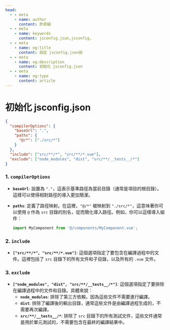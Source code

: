 ```yaml
---
head:
  - - meta
    - name: author
      content: 許恩綸
  - - meta
    - name: keywords
      content: jsconfig.json,jsconfig,
  - - meta
    - name: og:title
      content: 設定 jsconfig.json田
  - - meta
    - name: og:description
      content: 初始化 jsconfig.json
  - - meta
    - name: og:type
      content: article
---
```


# 初始化 jsconfig.json

```json
{
  "compilerOptions": {
    "baseUrl": ".",
    "paths": {
      "@/*": ["./src/*"]
    }
  },
  "include": ["src/**/*", "src/**/*.vue"],
  "exclude": ["node_modules", "dist", "src/**/__tests__/*"]
}
```

### 1. `compilerOptions`

- **`baseUrl`**: 設置為 `"."`，這表示基準路徑為當前目錄（通常是項目的根目錄）。這樣可以使得相對路徑的導入更加簡潔。

- **`paths`**: 定義了路徑映射。在這裡，`"@/*"` 被映射到 `"./src/*"`，這意味著你可以使用 `@` 作為 `src` 目錄的別名，從而簡化導入路徑。例如，你可以這樣導入組件：
  ```javascript
  import MyComponent from '@/components/MyComponent.vue';
  ```

### 2. `include`

- **`["src/**/*", "src/**/*.vue"]`**: 這個選項指定了要包含在編譯過程中的文件。這裡包括了 `src` 目錄下的所有文件和子目錄，以及所有的 `.vue` 文件。

### 3. `exclude`

- **`["node_modules", "dist", "src/**/__tests__/*"]`**: 這個選項指定了要排除在編譯過程中的文件和目錄。具體來說：
  - **`node_modules`**: 排除了第三方依賴，因為這些文件不需要進行編譯。
  - **`dist`**: 排除了編譯後的輸出目錄，通常這些文件是由編譯過程生成的，不需要再次編譯。
  - **`src/**/__tests__/*`**: 排除了 `src` 目錄下的所有測試文件，這些文件通常是用於單元測試的，不需要包含在最終的編譯結果中。